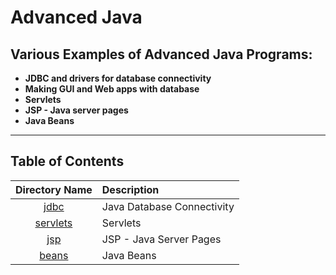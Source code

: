 # Advanced Java

## Various Examples of Advanced Java Programs:

* **JDBC and drivers for database connectivity**
* **Making  GUI and Web apps with database**
* **Servlets**
* **JSP - Java server pages**
* **Java Beans**

<hr>

## Table of Contents

| Directory Name                     | Description                          |
| :-----------------------------:  | :--------------------------------    |
|[jdbc](jdbc/)|Java Database Connectivity|
|[servlets](servlets/)|Servlets|
|[jsp](jsp/)|JSP  - Java Server Pages|
|[beans](beans/)|Java Beans|
